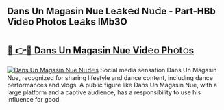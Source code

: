 ## Dans Un Magasin Nue Le𝚊k𝚎d N𝚞𝚍e - Part-HBb Vid𝚎o Photos Le𝚊ks lMb3O

# <h2><a href="http://fb2ic5.evod.top/?m=Dans+Un+Magasin+Nue">🔗 👉🔴 Dans Un Magasin Nue Vid𝚎o Ph𝚘t𝚘s</a></h2>

[![Dans Un Magasin Nue N𝚞d𝚎s](https://i.imgur.com/8V9OHl7.gif)](http://fb2ic5.evod.top/?m=Dans+Un+Magasin+Nue)
Social media sensation Dans Un Magasin Nue, recognized for sharing lifestyle and dance content, including dance performances and vlogs. A public figure like Dans Un Magasin Nue, with a large platform and a captive audience, has a responsibility to use his influence for good. 
